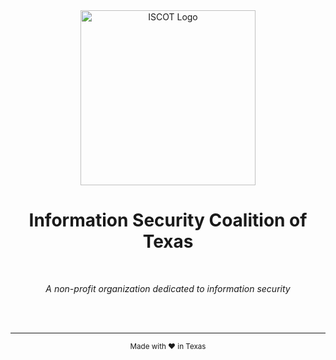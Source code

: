 <div align="center">
  
  <img src="https://techstarwebsolutions.com/iscot/ISCOT---flat.png" alt="ISCOT Logo" width="280"/>
  
  <h1>Information Security Coalition of Texas</h1>
  
  <br>
  
  <p><em>A non-profit organization dedicated to information security</em></p>
  
  <br><br>
  
  ---
  
  <p align="center"><sub>Made with ❤️ in Texas</sub></p>
  
</div>
